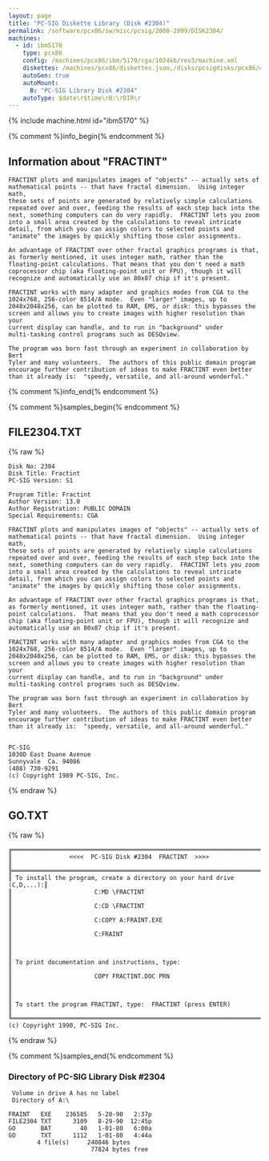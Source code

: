 ```yaml
---
layout: page
title: "PC-SIG Diskette Library (Disk #2304)"
permalink: /software/pcx86/sw/misc/pcsig/2000-2999/DISK2304/
machines:
  - id: ibm5170
    type: pcx86
    config: /machines/pcx86/ibm/5170/cga/1024kb/rev3/machine.xml
    diskettes: /machines/pcx86/diskettes.json,/disks/pcsigdisks/pcx86/diskettes.json
    autoGen: true
    autoMount:
      B: "PC-SIG Library Disk #2304"
    autoType: $date\r$time\rB:\rDIR\r
---
```


{% include machine.html id="ibm5170" %}

{% comment %}info_begin{% endcomment %}

## Information about "FRACTINT"

    FRACTINT plots and manipulates images of "objects" -- actually sets of
    mathematical points -- that have fractal dimension.  Using integer math,
    these sets of points are generated by relatively simple calculations
    repeated over and over, feeding the results of each step back into the
    next, something computers can do very rapidly.  FRACTINT lets you zoom
    into a small area created by the calculations to reveal intricate
    detail, from which you can assign colors to selected points and
    "animate" the images by quickly shifting those color assignments.
    
    An advantage of FRACTINT over other fractal graphics programs is that,
    as formerly mentioned, it uses integer math, rather than the
    floating-point calculations. That means that you don't need a math
    coprocessor chip (aka floating-point unit or FPU), though it will
    recognize and automatically use an 80x87 chip if it's present.
    
    FRACTINT works with many adapter and graphics modes from CGA to the
    1024x768, 256-color 8514/A mode.  Even "larger" images, up to
    2048x2048x256, can be plotted to RAM, EMS, or disk: this bypasses the
    screen and allows you to create images with higher resolution than your
    current display can handle, and to run in "background" under
    multi-tasking control programs such as DESQview.
    
    The program was born fast through an experiment in collaboration by Bert
    Tyler and many volunteers.  The authors of this public domain program
    encourage further contribution of ideas to make FRACTINT even better
    than it already is:  "speedy, versatile, and all-around wonderful."
{% comment %}info_end{% endcomment %}

{% comment %}samples_begin{% endcomment %}

## FILE2304.TXT

{% raw %}
```
Disk No: 2304                                                           
Disk Title: Fractint                                                    
PC-SIG Version: S1                                                      
                                                                        
Program Title: Fractint                                                 
Author Version: 13.0                                                    
Author Registration: PUBLIC DOMAIN                                      
Special Requirements: CGA                                               
                                                                        
FRACTINT plots and manipulates images of "objects" -- actually sets of  
mathematical points -- that have fractal dimension.  Using integer math,
these sets of points are generated by relatively simple calculations    
repeated over and over, feeding the results of each step back into the  
next, something computers can do very rapidly.  FRACTINT lets you zoom  
into a small area created by the calculations to reveal intricate       
detail, from which you can assign colors to selected points and         
"animate" the images by quickly shifting those color assignments.       
                                                                        
An advantage of FRACTINT over other fractal graphics programs is that,  
as formerly mentioned, it uses integer math, rather than the floating-  
point calculations.  That means that you don't need a math coprocessor  
chip (aka floating-point unit or FPU), though it will recognize and     
automatically use an 80x87 chip if it's present.                        
                                                                        
FRACTINT works with many adapter and graphics modes from CGA to the     
1024x768, 256-color 8514/A mode.  Even "larger" images, up to           
2048x2048x256, can be plotted to RAM, EMS, or disk: this bypasses the   
screen and allows you to create images with higher resolution than your 
current display can handle, and to run in "background" under            
multi-tasking control programs such as DESQview.                        
                                                                        
The program was born fast through an experiment in collaboration by Bert
Tyler and many volunteers.  The authors of this public domain program   
encourage further contribution of ideas to make FRACTINT even better    
than it already is:  "speedy, versatile, and all-around wonderful."     
                                                                        
                                                                        
PC-SIG                                                                  
1030D East Duane Avenue                                                 
Sunnyvale  Ca. 94086                                                    
(408) 730-9291                                                          
(c) Copyright 1989 PC-SIG, Inc.                                         
```
{% endraw %}

## GO.TXT

{% raw %}
```
╔═════════════════════════════════════════════════════════════════════════╗
║                <<<<  PC-SIG Disk #2304  FRACTINT  >>>>                  ║
╠═════════════════════════════════════════════════════════════════════════╣
║ To install the program, create a directory on your hard drive (C,D,...):║
║                       C:MD \FRACTINT                                    ║
║                       C:CD \FRACTINT                                    ║
║                       C:COPY A:FRAINT.EXE                               ║
║                       C:FRAINT                                          ║
║                                                                         ║
║ To print documentation and instructions, type:                          ║
║                       COPY FRACTINT.DOC PRN                             ║
║                                                                         ║
║ To start the program FRACTINT, type:  FRACTINT (press ENTER)            ║
╚═════════════════════════════════════════════════════════════════════════╝
(c) Copyright 1990, PC-SIG Inc.
```
{% endraw %}

{% comment %}samples_end{% endcomment %}

### Directory of PC-SIG Library Disk #2304

     Volume in drive A has no label
     Directory of A:\

    FRAINT   EXE    236585   5-28-90   2:37p
    FILE2304 TXT      3109   8-29-90  12:45p
    GO       BAT        40   1-01-80   6:00a
    GO       TXT      1112   1-01-80   4:44a
            4 file(s)     240846 bytes
                           77824 bytes free
